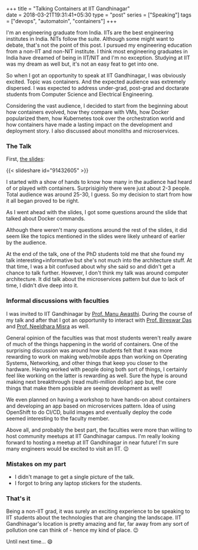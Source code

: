 +++
title = "Talking Containers at IIT Gandhinagar"                           
date = 2018-03-21T19:31:41+05:30
type = "post"
series = ["Speaking"]
tags = ["devops", "automatoin", "containers"]
+++

I'm an engineering graduate from India. IITs are the best engineering
institutes in India. NITs follow the suite. Although some might want to debate,
that's not the point of this post. I pursued my engineering education from a
non-IIT and non-NIT institute. I think most engineering graduates in India have
dreamed of being in IIT/NIT and I'm no exception. Studying at IIT was my dream
as well but, it's not an easy feat to get into one.

So when I got an opportunity to speak at IIT Gandhinagar, I was obviously
excited. Topic was containers. And the expected audience was extremely
dispersed. I was expected to address under-grad, post-grad and doctarate
students from Computer Science and Electrical Engineering.

Considering the vast audience, I decided to start from the beginning about how
containers evolved, how they compare with VMs, how Docker popularized them, how
Kubernetes took over the orchestration world and how containers have made a
lasting impact on the development and deployment story. I also discussed about
monoliths and microservices.

### The Talk

First, [the
slides](http://www.slideshare.net/slideshow/embed_code/91432605?rel=0):

{{< slideshare id="91432605" >}}

I started with a show of hands to know how many in the audience had heard of or
played with containers. Surprisiginly there were just about 2-3 people. Total
audience was around 25-30, I guess. So my decision to start from how it all
began proved to be right.

As I went ahead with the slides, I got some questions around the slide that
talked about Docker commands.

Although there weren't many questions around the rest of the slides, it did
seem like the topics mentioned in the slides were likely unheard of earlier by
the audience. 

At the end of the talk, one of the PhD students told me that she found my talk
interesting+informative but she's not much into the architecture stuff. At that
time, I was a bit confused about why she said so and didn't get a chance to
talk further. However, I don't think my talk was around computer architecture.
It did talk about the microservices pattern but due to lack of time, I didn't
dive deep into it.

### Informal discussions with faculties

I was invited to IIT Gandhinagar by [Prof. Manu
Awasthi](http://www.iitgn.ac.in/faculty/comp/manu.htm). During the course of my
talk and after that I got an opportunity to interact with [Prof. Bireswar
Das](http://www.iitgn.ac.in/faculty/comp/bireswar.htm) and [Prof. Neeldhara
Misra](http://www.iitgn.ac.in/faculty/comp/neeldhara.htm) as well.

General opinion of the faculties was that most students weren't really aware of
much of the things happening in the world of containers. One of the surprising
discussion was around how students felt that it was more rewarding to work on
making web/mobile apps than working on Operating Systems, Networking, and
other things that keep you closer to the hardware. Having worked with people
doing both sort of things, I certainly feel like working on the latter is
rewarding as well. Sure the hype is around making next breakthrough (read
multi-million dollar) app but, the core things that make them possible are
seeing development as well!

We even planned on having a workshop to have hands-on about containers and
developing an app based on microservices pattern. Idea of using OpenShift to do
CI/CD, build images and eventually deploy the code seemed interesting to the
faculty member.

Above all, and probably the best part, the faculties were more than willing to
host community meetups at IIT Gandhinagar campus. I'm really looking forward to
hosting a meetup at IIT Gandhinagar in near future! I'm sure many engineers
would be excited to visit an IIT. :wink:

### Mistakes on my part

- I didn't manage to get a single picture of the talk.
- I forgot to bring any laptop stickers for the students.

### That's it

Being a non-IIT grad, it was surely an exciting experience to be speaking to
IIT students about the technologies that are changing the landscape. IIT
Gandhinagar's location is pretty amazing and far, far away from any sort of
pollution one can think of - hence my kind of place. :wink:

Until next time... :smile:
